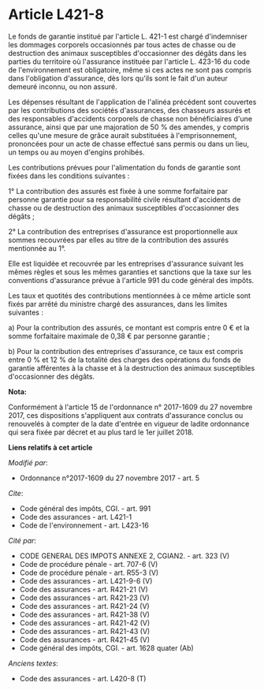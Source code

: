 # Article L421-8

Le fonds de garantie institué par l'article L. 421-1 est chargé d'indemniser les dommages corporels occasionnés par tous
actes de chasse ou de destruction des animaux susceptibles d'occasionner des dégâts dans les parties du territoire où
l'assurance instituée par l'article L. 423-16 du code de l'environnement est obligatoire, même si ces actes ne sont pas
compris dans l'obligation d'assurance, dès lors qu'ils sont le fait d'un auteur demeuré inconnu, ou non assuré. 

Les dépenses résultant de l'application de l'alinéa précédent sont couvertes par les contributions des sociétés d'assurances,
des chasseurs assurés et des responsables d'accidents corporels de chasse non bénéficiaires d'une assurance, ainsi que par
une majoration de 50 % des amendes, y compris celles qu'une mesure de grâce aurait substituées à l'emprisonnement, prononcées
pour un acte de chasse effectué sans permis ou dans un lieu, un temps ou au moyen d'engins prohibés. 

Les contributions prévues pour l'alimentation du fonds de garantie sont fixées dans les conditions suivantes : 

1° La contribution des assurés est fixée à une somme forfaitaire par personne garantie pour sa responsabilité civile
résultant d'accidents de chasse ou de destruction des animaux susceptibles d'occasionner des dégâts ; 

2° La contribution des entreprises d'assurance est proportionnelle aux sommes recouvrées par elles au titre de la
contribution des assurés mentionnée au 1°. 

Elle est liquidée et recouvrée par les entreprises d'assurance suivant les mêmes règles et sous les mêmes garanties et
sanctions que la taxe sur les conventions d'assurance prévue à l'article 991 du code général des impôts. 

Les taux et quotités des contributions mentionnées à ce même article sont fixés par arrêté du ministre chargé des assurances,
dans les limites suivantes : 

a) Pour la contribution des assurés, ce montant est compris entre 0 € et la somme forfaitaire maximale de 0,38 € par personne
garantie ; 

b) Pour la contribution des entreprises d'assurance, ce taux est compris entre 0 % et 12 % de la totalité des charges des
opérations du fonds de garantie afférentes à la chasse et à la destruction des animaux susceptibles d'occasionner des dégâts.

**Nota:**

Conformément à l'article 15 de l'ordonnance n° 2017-1609 du 27 novembre 2017, ces dispositions s'appliquent aux contrats
d'assurance conclus ou renouvelés à compter de la date d'entrée en vigueur de ladite ordonnance qui sera fixée par décret et
au plus tard le 1er juillet 2018.

**Liens relatifs à cet article**

_Modifié par_:

  - Ordonnance n°2017-1609 du 27 novembre 2017 - art. 5

_Cite_:

  - Code général des impôts, CGI. - art. 991
  - Code des assurances - art. L421-1
  - Code de l'environnement - art. L423-16

_Cité par_:

  - CODE GENERAL DES IMPOTS ANNEXE 2, CGIAN2. - art. 323 (V)
  - Code de procédure pénale - art. 707-6 (V)
  - Code de procédure pénale - art. R55-3 (V)
  - Code des assurances - art. L421-9-6 (V)
  - Code des assurances - art. R421-21 (V)
  - Code des assurances - art. R421-23 (V)
  - Code des assurances - art. R421-24 (V)
  - Code des assurances - art. R421-38 (V)
  - Code des assurances - art. R421-42 (V)
  - Code des assurances - art. R421-43 (V)
  - Code des assurances - art. R421-45 (V)
  - Code général des impôts, CGI. - art. 1628 quater (Ab)

_Anciens textes_:

  - Code des assurances - art. L420-8 (T)
